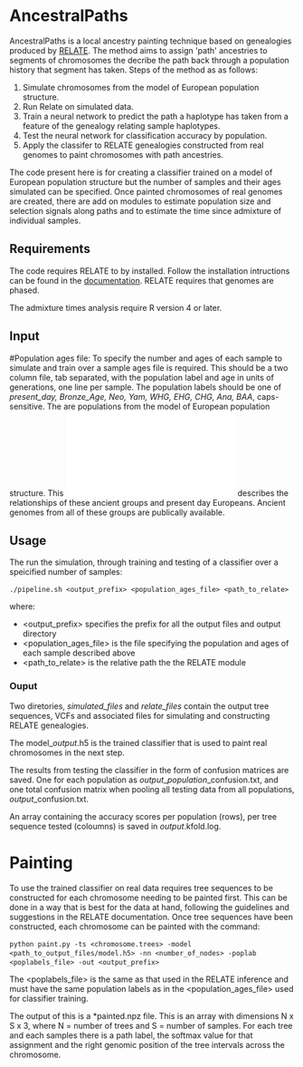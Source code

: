 # AncestralPaths

AncestralPaths is a local ancestry painting technique based on genealogies produced by [RELATE](https://myersgroup.github.io/relate/). The method aims to assign 'path' ancestries to segments of chromosomes the decribe the path back through a population history that segment has taken. Steps of the method as as follows:

1. Simulate chromosomes from the model of European population structure.
2. Run Relate on simulated data.
3. Train a neural network to predict the path a haplotype has taken from a feature of the genealogy relating sample haplotypes.
4. Test the neural network for classification accuracy by population.
5. Apply the classifer to RELATE genealogies constructed from real genomes to paint chromosomes with path ancestries. 

The code present here is for creating a classifier trained on a model of European population structure but the number of samples and their ages simulated can be specified. Once painted chromosomes of real genomes are created, there are add on modules to estimate population size and selection signals along paths and to estimate the time since admixture of individual samples. 

## Requirements

The code requires RELATE to by installed. Follow the installation intructions can be found in the [documentation](https://myersgroup.github.io/relate/). RELATE requires that genomes are phased.

The admixture times analysis require R version 4 or later.  

## Input

#Population ages file:
To specify the number and ages of each sample to simulate and train over a sample ages file is required. This should be a two column file, tab separated, with the population label and age in units of generations, one line per sample. The population labels should be one of *present_day, Bronze_Age, Neo, Yam, WHG, EHG, CHG, Ana, BAA*, caps-sensitive. The are populations from the model of European population structure. This ![figure](Model_schematic.pdf) describes the relationships of these ancient groups and present day Europeans. Ancient genomes from all of these groups are publically available.

## Usage

The run the simulation, through training and testing of a classifier over a speicified number of samples:

```
./pipeline.sh <output_prefix> <population_ages_file> <path_to_relate>
```
where:

- <output_prefix> specifies the prefix for all the output files and output directory
- <population_ages_file> is the file specifying the population and ages of each sample described above
- <path_to_relate> is the relative path the the RELATE module

### Ouput 

Two diretories, *simulated_files* and *relate_files* contain the output tree sequences, VCFs and associated files for simulating and constructing RELATE genealogies. 

The model_*output*.h5 is the trained classifier that is used to paint real chromosomes in the next step. 

The results from testing the classifier in the form of confusion matrices are saved. One for each population as *output*_*population*_confusion.txt, and one total confusion matrix when pooling all testing data from all populations, *output*_confusion.txt.

An array containing the accuracy scores per population (rows), per tree sequence tested (coloumns) is saved in *output*.kfold.log. 

# Painting

To use the trained classifier on real data requires tree sequences to be constructed for each chromosome needing to be painted first. This can be done in a way that is best for the data at hand, following the guidelines and suggestions in the RELATE documentation. Once tree sequences have been constructed, each chromosome can be painted with the command: 

```
python paint.py -ts <chromosome.trees> -model <path_to_output_files/model.h5> -nn <number_of_nodes> -poplab <poplabels_file> -out <output_prefix>
```

The <poplabels_file> is the same as that used in the RELATE inference and must have the same population labels as in the <population_ages_file> used for classifier training. 

The output of this is a *painted.npz file. This is an array with dimensions N x S x 3, where N = number of trees and S = number of samples. For each tree and each samples there is a path label, the softmax value for that assignment and the right genomic position of the tree intervals across the chromosome. 


 
